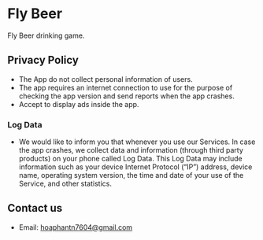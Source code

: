 # Fly Beer
Fly Beer drinking game.
## Privacy Policy
- The App do not collect personal information of users.
- The app requires an internet connection to use for the purpose of checking the app version and send reports when the app crashes.
- Accept to display ads inside the app.
### Log Data
- We would like to inform you that whenever you use our Services. In case the app crashes, we collect data and information (through third party products) on your phone called Log Data. This Log Data may include information such as your device Internet Protocol (“IP”) address, device name, operating system version, the time and date of your use of the Service, and other statistics.
## Contact us
- Email: hoaphantn7604@gmail.com
